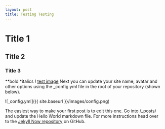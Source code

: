 ```yaml
---
layout: post
title: Testing Testing
---
```

# Title 1
## Title 2
### Title 3
**bold
*italics
! [test image](https://i.redd.it/w3kr4m2fi3111.png)
Next you can update your site name, avatar and other options using the _config.yml file in the root of your repository (shown below).

![_config.yml]({{ site.baseurl }}/images/config.png)

The easiest way to make your first post is to edit this one. Go into /_posts/ and update the Hello World markdown file. For more instructions head over to the [Jekyll Now repository](https://github.com/barryclark/jekyll-now) on GitHub.
